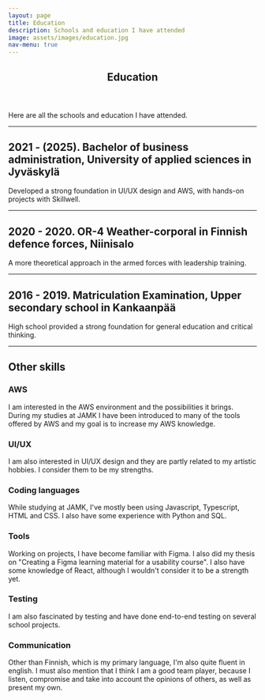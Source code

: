 ```yaml
---
layout: page
title: Education
description: Schools and education I have attended
image: assets/images/education.jpg
nav-menu: true
---
```


<!-- Main -->
<div id="main" class="alt">

<!-- One -->
<section id="one">
	<div class="inner">
		<header class="major">
			<h1>Education</h1>
		</header>
		<p>Here are all the schools and education I have attended.</p>
		<hr>

<!-- Content -->
<h2 id="content">2021 - (2025). Bachelor of business administration, University of applied sciences in Jyväskylä</h2>
<div class="6u 12u$(small)">
	<p>Developed a strong foundation in UI/UX design and AWS, with hands-on projects with Skillwell.</p>
</div>

<hr>

<h2 id="content">2020 - 2020. OR-4 Weather-corporal in Finnish defence forces, Niinisalo</h2>
<div class="6u 12u$(small)">
	<p>A more theoretical approach in the armed forces with leadership training.</p>
</div>

<hr>

<h2 id="content">2016 - 2019. Matriculation Examination, Upper secondary school in Kankaanpää</h2>
<div class="6u 12u$(small)">
	<p>High school provided a strong foundation for general education and critical thinking.</p>
</div>

<hr>

<h2 id="content">Other skills</h2>

<div class="row">
	<div class="4u 12u$(medium)">
		<h3>AWS</h3>
		<p>I am interested in the AWS environment and the possibilities it brings. During my studies at JAMK I have been introduced to many of the tools offered by AWS and my goal is to increase my AWS knowledge.</p>
	</div>
	<div class="4u 12u$(medium)">
		<h3>UI/UX</h3>
		<p>I am also interested in UI/UX design and they are partly related to my artistic hobbies. I consider them to be my strengths.</p>
	</div>
	<div class="4u$ 12u$(medium)">
		<h3>Coding languages</h3>
		<p>While studying at JAMK, I've mostly been using Javascript, Typescript, HTML and CSS. I also have some experience with Python and SQL.</p>
	</div>
</div>
<div class="row">
	<div class="4u 12u$(medium)">
		<h3>Tools</h3>
		<p>Working on projects, I have become familiar with Figma. I also did my thesis on "Creating a Figma learning material for a usability course". I also have some knowledge of React, although I wouldn't consider it to be a strength yet.</p>
	</div>
	<div class="4u 12u$(medium)">
		<h3>Testing</h3>
		<p>I am also fascinated by testing and have done end-to-end testing on several school projects.</p>
	</div>
	<div class="4u 12u$(medium)">
		<h3>Communication</h3>
		<p>Other than Finnish, which is my primary language, I'm also quite fluent in english. I must also mention that I think I am a good team player, because I listen, compromise and take into account the opinions of others, as well as present my own.</p>
	</div>
</div>
</div>
</section>

</div>